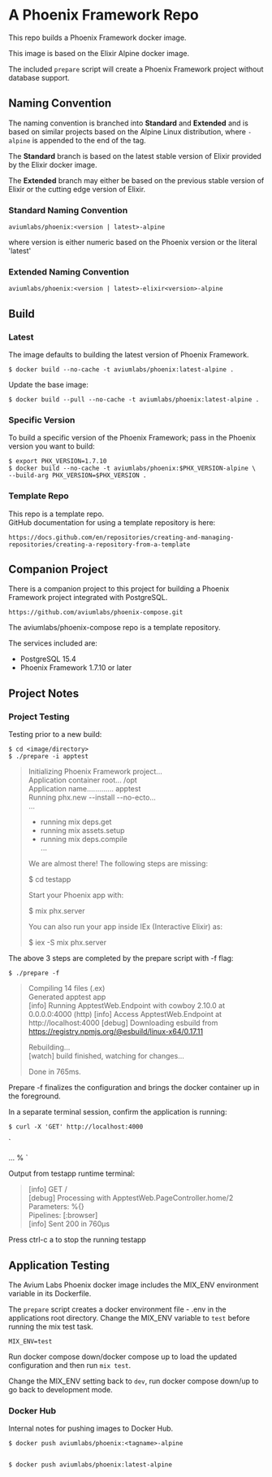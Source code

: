# A Phoenix Framework Repo


This repo builds a Phoenix Framework docker image. 

This image is based on the Elixir Alpine docker image. 

The included `prepare` script will 
create a Phoenix Framework project without database support. 



## Naming Convention


The naming convention is branched into **Standard** and **Extended** and is 
based on similar projects based on the Alpine Linux distribution, where 
`-alpine` is appended to the end of the tag.


The **Standard** branch is based on the latest stable version of Elixir 
provided by the Elixir docker image. 

The **Extended** branch may either be based on the previous stable 
version of Elixir or the cutting edge version of Elixir. 


### Standard Naming Convention


    aviumlabs/phoenix:<version | latest>-alpine


where version is either numeric based on the Phoenix version or the literal 
'latest'


### Extended Naming Convention


    aviumlabs/phoenix:<version | latest>-elixir<version>-alpine


## Build


### Latest


The image defaults to building the latest version of Phoenix Framework. 

    $ docker build --no-cache -t aviumlabs/phoenix:latest-alpine .


Update the base image:

    $ docker build --pull --no-cache -t aviumlabs/phoenix:latest-alpine .

 
### Specific Version


To build a specific version of the Phoenix Framework; pass in the Phoenix 
version you want to build: 


    $ export PHX_VERSION=1.7.10
    $ docker build --no-cache -t aviumlabs/phoenix:$PHX_VERSION-alpine \ 
    --build-arg PHX_VERSION=$PHX_VERSION .


### Template Repo
This repo is a template repo.  
GitHub documentation for using a template repository is here:  

    https://docs.github.com/en/repositories/creating-and-managing-repositories/creating-a-repository-from-a-template



## Companion Project


There is a companion project to this project for building a Phoenix Framework 
project integrated with PostgreSQL.  

    https://github.com/aviumlabs/phoenix-compose.git

The aviumlabs/phoenix-compose repo is a template repository. 

The services included are:  
- PostgreSQL 15.4  
- Phoenix Framework 1.7.10 or later  


## Project Notes


### Project Testing


Testing prior to a new build:

    $ cd <image/directory>
    $ ./prepare -i apptest

>
> Initializing Phoenix Framework project...  
> Application container root... /opt  
> Application name............. apptest  
> Running phx.new --install --no-ecto...  
> ...  
> * running mix deps.get
> * running mix assets.setup
> * running mix deps.compile  
> ...  
>  
> We are almost there! The following steps are missing:  
>  
>    $ cd testapp  
>  
> Start your Phoenix app with:  
>  
>    $ mix phx.server  
>  
> You can also run your app inside IEx (Interactive Elixir) as:  
>  
>    $ iex -S mix phx.server  
>


The above 3 steps are completed by the prepare script with -f flag:


    $ ./prepare -f


>
> Compiling 14 files (.ex)  
> Generated apptest app  
> [info] Running ApptestWeb.Endpoint with cowboy 2.10.0 at 0.0.0.0:4000 (http)
> [info] Access ApptestWeb.Endpoint at http://localhost:4000
> [debug] Downloading esbuild from https://registry.npmjs.org/@esbuild/linux-x64/0.17.11
>
> Rebuilding...  
> [watch] build finished, watching for changes...  
> 
> Done in 765ms.  
>


Prepare -f finalizes the configuration and brings the docker container up in 
the foreground. 


In a separate terminal session, confirm the application is running:

    $ curl -X 'GET' http://localhost:4000

`
<!-- <ApptestWeb.Layouts.root> lib/apptest_web/components/layouts/root.html.heex:1 --><!DOCTYPE html>
<html lang="en" class="[scrollbar-gutter:stable]">
  <head>
    <meta charset="utf-8">
    <meta name="viewport" content="width=device-width, initial-scale=1">
    <meta name="csrf-token" content="LT8sMxZVDDJOXDckWgEJOBsaCTF2cj5ffIYfA2CfziVuc2qTpnMp45w-">
    <title data-suffix=" · Phoenix Framework">
Apptest
     · Phoenix Framework</title><!-- </Phoenix.Component.live_title> -->
    <link phx-track-static rel="stylesheet" href="/assets/app.css">
    <script defer phx-track-static type="text/javascript" src="/assets/app.js">
    </script>
  </head>
  <body class="bg-white antialiased"> 
  ...  
  <iframe hidden height="0" width="0" src="/phoenix/live_reload/frame"></iframe></body>
</html><!-- </ApptestWeb.Layouts.root> -->%
`


Output from testapp runtime terminal:


>
> [info] GET /  
> [debug] Processing with ApptestWeb.PageController.home/2  
>  Parameters: %{}  
>  Pipelines: [:browser]  
> [info] Sent 200 in 760µs  
>

Press ctrl-c a to stop the running testapp


## Application Testing


The Avium Labs Phoenix docker image includes the MIX\_ENV environment variable
in its Dockerfile. 

The `prepare` script creates a docker environment file - .env in the 
applications root directory. Change the MIX\_ENV variable to `test` before 
running the mix test task.  

`MIX_ENV=test` 

Run docker compose down/docker compose up to load the updated configuration and 
then run `mix test`. 

Change the MIX\_ENV setting back to `dev`, run docker compose down/up to go back 
to development mode. 


### Docker Hub


Internal notes for pushing images to Docker Hub. 

    $ docker push aviumlabs/phoenix:<tagname>-alpine

 
    $ docker push aviumlabs/phoenix:latest-alpine
